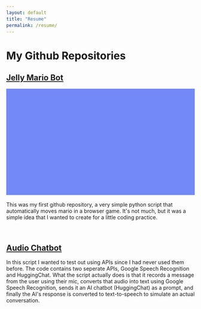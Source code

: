 ```yaml
---
layout: default
title: "Resume"
permalink: /resume/
---
```


<h1>My Github Repositories</h1>

<h2><u><a href="https://github.com/janGithub122/JellyMarioBot" target="_blank">Jelly Mario Bot</a></u></h2>

![Jelly Mario](assets/images/jellymario.gif)

This was my first github repository, a very simple python script that automatically moves mario in a browser game. It's not much, but it was a simple idea that I wanted to create for a little coding practice.

<br>
<h2><u><a href="https://github.com/janGithub122/AudioChatbot" target="_blank">Audio Chatbot</a></u></h2>

In this script I wanted to test out using APIs since I had never used them before. The code contains two seperate APIs, Google Speech Recognition and HuggingChat. What the script actually does is that it records a message from the user using their mic, converts that audio into text using Google Speech Recognition, sends it an AI chatbot (HuggingChat) as a prompt, and finally the AI's response is converted to text-to-speech to simulate an actual conversation.
